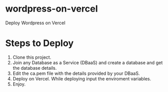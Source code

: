 # wordpress-on-vercel
Deploy Wordpress on Vercel
# Steps to Deploy
1. Clone this project.
2. Join any Database as a Service (DBaaS) and create a database and get the database details.
3. Edit the ca.pem file with the details provided by your DBaaS.
4. Deploy on Vercel. While deploying input the enviroment variables.
5. Enjoy.
